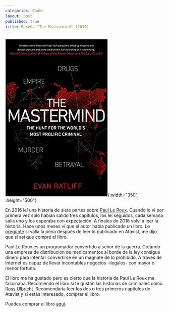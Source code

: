 ```yaml
---
categories: Books
layout: post
published: true
title: Reseña "The Mastermind" (2019)
---
```

![](/assets/themastermindthehuntfortheworldsmostprolificcriminal.jpg){:width="350", :height="500"}

En 2016 leí una historia de siete partes sobre [Paul Le Roux](https://magazine.atavist.com/the-mastermind). Cuando lo vi por primera vez solo habían salido tres capítulos, los leí seguidos, cada semana salía uno y los esperaba con expectación. A finales de 2018 volví a leer la historia. Hace unos meses vi que el autor había publicado un libro. Le [pregunté](https://twitter.com/MiguelB93/status/1100029349296857089) si valía la pena después de leer lo publicado en Atavist, me dijo que sí así que compré el libro.

Paul Le Roux es un programador convertido a señor de la guerra. Creando una empresa de distribución de medicamentos al borde de la ley consigue dinero para intentar convertirse en un magnate de lo prohibido. A través de Internet es capaz de llevar incontables negocios -ilegales- con mayor o menor fortuna.

El libro me ha gustado pero es cierto que la historia de Paul Le Roux me fascinaba. Recomiendo el libro si te gustan las historias de criminales como [Ross Ulbricht](/2019/02/10/americankingpintheepichuntforthecriminalmastermindbehindthesilkroad.html). Recomendaría leer los dos o tres primeros capítulos de Atavist y si estás interesado, comprar el libro.

Puedes comprar el libro [aquí](https://amazon.es/dp/1787630242).
